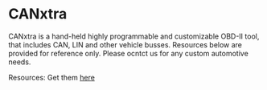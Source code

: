 # CANxtra

CANxtra is a hand-held highly programmable and customizable OBD-II tool, that includes CAN, LIN and other vehicle busses. Resources below are provided for reference only. Please ocntct us for any custom automotive needs.

Resources:
Get them [here](https://www.ghielectronics.com/downloads/discontinued/CANxtra/)
